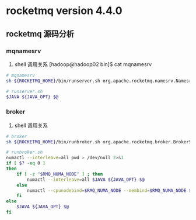 # rocketmq version 4.4.0

## rocketmq 源码分析
### mqnamesrv
1. shell 调用关系
[hadoop@hadoop02 bin]$ cat mqnamesrv
```bash
# mqnamesrv
sh ${ROCKETMQ_HOME}/bin/runserver.sh org.apache.rocketmq.namesrv.NamesrvStartup $@

# runserver.sh
$JAVA ${JAVA_OPT} $@
```

### broker
1. shell 调用关系
```bash
# broker
sh ${ROCKETMQ_HOME}/bin/runbroker.sh org.apache.rocketmq.broker.BrokerStartup $@

# runbroker.sh
numactl --interleave=all pwd > /dev/null 2>&1
if [ $? -eq 0 ]
then
	if [ -z "$RMQ_NUMA_NODE" ] ; then
		numactl --interleave=all $JAVA ${JAVA_OPT} $@
	else
		numactl --cpunodebind=$RMQ_NUMA_NODE --membind=$RMQ_NUMA_NODE $JAVA ${JAVA_OPT} $@
	fi
else
	$JAVA ${JAVA_OPT} $@
fi
```










